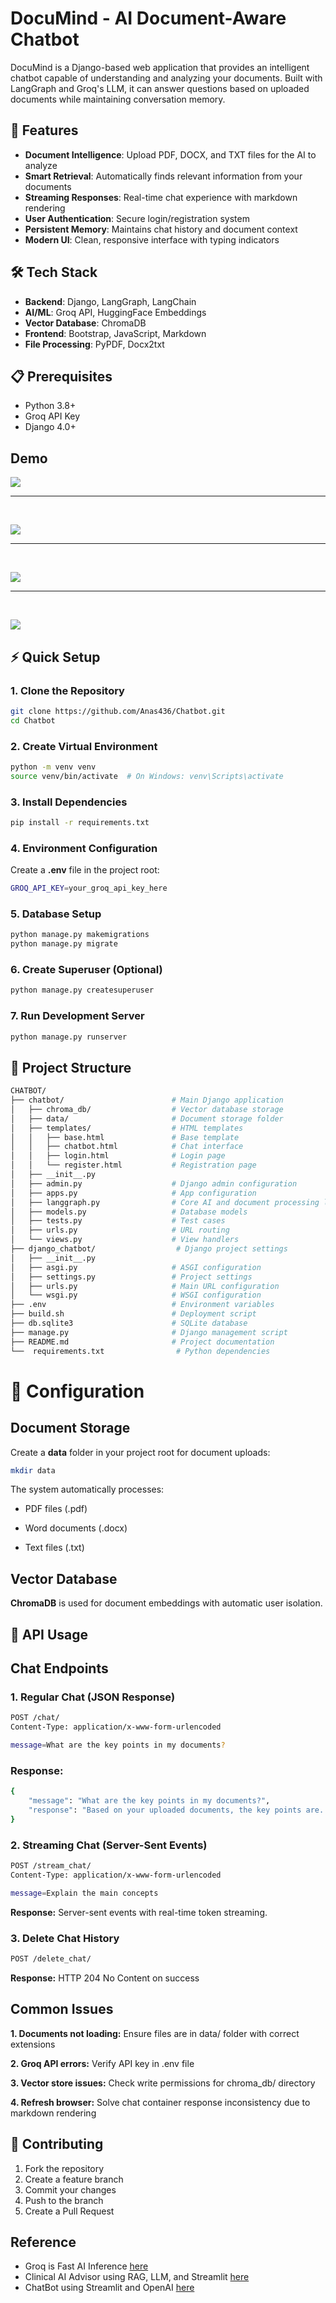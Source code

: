 # DocuMind - AI Document-Aware Chatbot

DocuMind is a Django-based web application that provides an intelligent chatbot capable of understanding and analyzing your documents. Built with LangGraph and Groq's LLM, it can answer questions based on uploaded documents while maintaining conversation memory.

## 🚀 Features

- **Document Intelligence**: Upload PDF, DOCX, and TXT files for the AI to analyze
- **Smart Retrieval**: Automatically finds relevant information from your documents
- **Streaming Responses**: Real-time chat experience with markdown rendering
- **User Authentication**: Secure login/registration system
- **Persistent Memory**: Maintains chat history and document context
- **Modern UI**: Clean, responsive interface with typing indicators

## 🛠️ Tech Stack

- **Backend**: Django, LangGraph, LangChain
- **AI/ML**: Groq API, HuggingFace Embeddings
- **Vector Database**: ChromaDB
- **Frontend**: Bootstrap, JavaScript, Markdown
- **File Processing**: PyPDF, Docx2txt

## 📋 Prerequisites

- Python 3.8+
- Groq API Key
- Django 4.0+

## Demo

![](https://github.com/Anas436/Chatbot/blob/main/chatbot.png)
<br>

<hr>
<br>

![](https://github.com/Anas436/Chatbot/blob/main/Anas.png)
<br>

<hr>
<br>

![](https://github.com/Anas436/Chatbot/blob/main/signup.png)
<br>

<hr>
<br>

![](https://github.com/Anas436/Chatbot/blob/main/login.png)

## ⚡ Quick Setup

### 1. Clone the Repository

```bash
git clone https://github.com/Anas436/Chatbot.git
cd Chatbot
```

### 2. Create Virtual Environment

```bash
python -m venv venv
source venv/bin/activate  # On Windows: venv\Scripts\activate
```

### 3. Install Dependencies

```bash
pip install -r requirements.txt
```

### 4. Environment Configuration

Create a **.env** file in the project root:

```bash
GROQ_API_KEY=your_groq_api_key_here
```

### 5. Database Setup

```bash
python manage.py makemigrations
python manage.py migrate
```

### 6. Create Superuser (Optional)

```bash
python manage.py createsuperuser
```

### 7. Run Development Server

```bash
python manage.py runserver
```

## 📁 Project Structure

```bash
CHATBOT/
├── chatbot/                        # Main Django application
│   ├── chroma_db/                  # Vector database storage
│   ├── data/                       # Document storage folder
│   ├── templates/                  # HTML templates
│   │   ├── base.html               # Base template
│   │   ├── chatbot.html            # Chat interface
│   │   ├── login.html              # Login page
│   │   └── register.html           # Registration page
│   ├── __init__.py
│   ├── admin.py                    # Django admin configuration
│   ├── apps.py                     # App configuration
│   ├── langgraph.py                # Core AI and document processing logic
│   ├── models.py                   # Database models
│   ├── tests.py                    # Test cases
│   ├── urls.py                     # URL routing
│   └── views.py                    # View handlers
├── django_chatbot/                  # Django project settings
│   ├── __init__.py
│   ├── asgi.py                     # ASGI configuration
│   ├── settings.py                 # Project settings
│   ├── urls.py                     # Main URL configuration
│   └── wsgi.py                     # WSGI configuration
├── .env                            # Environment variables
├── build.sh                        # Deployment script
├── db.sqlite3                      # SQLite database
├── manage.py                       # Django management script
├── README.md                       # Project documentation
└──  requirements.txt                # Python dependencies
```

# 🔧 Configuration

## Document Storage

Create a **data** folder in your project root for document uploads:

```bash
mkdir data
```

The system automatically processes:

- PDF files (.pdf)

- Word documents (.docx)

- Text files (.txt)

## Vector Database

**ChromaDB** is used for document embeddings with automatic user isolation.

## 🔌 API Usage

## Chat Endpoints

### 1. Regular Chat (JSON Response)

```bash
POST /chat/
Content-Type: application/x-www-form-urlencoded

message=What are the key points in my documents?
```

### Response:

```bash
{
    "message": "What are the key points in my documents?",
    "response": "Based on your uploaded documents, the key points are..."
}
```

### 2. Streaming Chat (Server-Sent Events)

```bash
POST /stream_chat/
Content-Type: application/x-www-form-urlencoded

message=Explain the main concepts
```

**Response:** Server-sent events with real-time token streaming.

### 3. Delete Chat History

```bash
POST /delete_chat/
```

**Response:** HTTP 204 No Content on success

## Common Issues

**1. Documents not loading:** Ensure files are in data/ folder with correct extensions

**2. Groq API errors:** Verify API key in .env file

**3. Vector store issues:** Check write permissions for chroma_db/ directory

**4. Refresh browser:** Solve chat container response inconsistency due to markdown rendering

## 🤝 Contributing

1. Fork the repository
2. Create a feature branch
3. Commit your changes
4. Push to the branch
5. Create a Pull Request

## Reference

- Groq is Fast AI Inference [here](https://groq.com/)
- Clinical AI Advisor using RAG, LLM, and Streamlit [here](https://github.com/Saifulislamsayem19/Clinical-AI-Advisor-using-RAG-and-LLM)
- ChatBot using Streamlit and OpenAI [here](https://github.com/fshnkarimi/Chat-Bot-using-Streamlit-and-OpenAI/tree/main)
